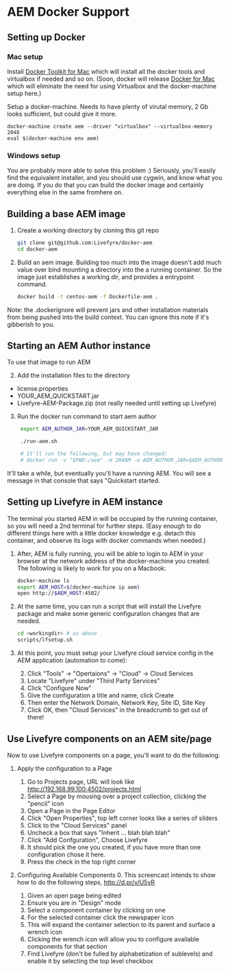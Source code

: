 # AEM Docker Support

## Setting up Docker

### Mac setup

Install [Docker Toolkit for Mac][dtmac] which will install all
the docker tools and virtualbox if needed and so on.  (Soon,
docker will release [Docker for Mac][dmac] which will eliminate the need
for using Virtualbox and the docker-machine setup here.)

[dtmac]: https://docs.docker.com/mac/step_one/
[dmac]: https://blog.docker.com/2016/03/docker-for-mac-windows-beta/

Setup a docker-machine.  Needs to have plenty of virutal
memory, 2 Gb looks sufficient, but could give it more.

    docker-machine create aem --driver "virtualbox" --virtualbox-memory 2048
    eval $(docker-machine env aem)
    
### Windows setup

You are probably more able to solve this problem :) Seriously, you'll easily find
the equivalent installer, and you should use cygwin, and know what you are doing.
If you do that you can build the docker image and certainly everything else in the same fromhere on.

## Building a base AEM image

1. Create a working directory by cloning this git repo

     ```bash
     git clone git@github.com:Livefyre/docker-aem
     cd docker-aem
     ```

2. Build an aem image.  Building too much into the image doesn't 
   add much value over bind mounting a directory into the a running container.
   So the image just establishes a working dir, and provides a entrypoint command.

    ```bash
    docker build -t centos-aem -f Dockerfile-aem .
    ```

Note: the .dockerignore will prevent jars and other installation
materials from being pushed into the build context. You can
ignore this note if it's gibberish to you.


## Starting an AEM Author instance

To use that image to run AEM

2. Add the installation files to the directory

 - license.properties
 - YOUR_AEM_QUICKSTART.jar
 - Livefyre-AEM-Package.zip (not really needed until setting up Livefyre)

3. Run the docker run command to start aem author

     ```bash
      export AEM_AUTHOR_JAR=YOUR_AEM_QUICKSTART_JAR

      ./run-aem.sh

      # It'll run the following, but may have changed:
      # docker run -v "$PWD:/aem" -m 2048M -e AEM_AUTHOR_JAR=$AEM_AUTHOR_JAR -p 4502:4502 centos-aem
     ```

It'll take a while, but eventually you'll have a running
AEM. You will see a message in that console that says "Quickstart
started. 

## Setting up Livefyre in AEM instance

The terminal you started AEM in will be occupied by the running 
container, so you will need a 2nd terminal for further steps.
(Easy enough to do different things here with a little docker
knowledge e.g. detach this container, and observe its logs with
docker commands when needed.)

1. After, AEM is fully running, you will be able to login to AEM in your
browser at the network address of the docker-machine you created.
The following is likely to work for you on a Macbook:

      ```bash
      docker-machine ls
      export AEM_HOST=$(docker-machine ip aem)
      open http://$AEM_HOST:4502/
      ```

2. At the same time, you can run a script that will install the
Livefyre package and make some generic configuration changes that
are needed.

      ```bash
      cd <workingdir> # as above
      scripts/lfsetup.sh
      ```

3. At this point, you must setup your Livefyre cloud
   service config in the AEM application (automation to come):

    2. Click "Tools" -> "Opertaions" -> "Cloud" -> Cloud Services
    3. Locate "Livefyre" under "Third Party Services"
    4. Click "Configure Now"
    5. Give the configuration a title and name, click Create
    6. Then enter the Network Domain, Network Key, Site ID, Site Key
    7. Click OK, then "Cloud Services" in the breadcrumb to get out of there!
    
## Use Livefyre components on an AEM site/page

Now to use Livefyre components on a page, you'll want to do the following:

1. Apply the configuration to a Page
    1. Go to Projects page, URL will look like http://192.168.99.100:4502/projects.html 
    2. Select a Page by mousing over a project collection, clicking the "pencil" icon
    3. Open a Page in the Page Editor
    4. Click "Open Properties", top left corner looks like a series of silders
    5. Click to the "Cloud Services" panel
    6. Uncheck a box that says "Inherit ... blah blah blah"
    6. Click "Add Confguration", Choose Livefyre
    7. It should pick the one you created, if you have more than one configuration chose it here.
    8. Press the check in the top right corner

2. Configuring Available Components
    0. This screencast intends to show how to do the following steps, http://d.pr/v/U5yR
    1. Given an open page being edited
    2. Ensure you are in "Design" mode
    3. Select a component container by clicking on one
    4. For the selected container click the newspaper icon
    5. This will expand the container selection to its parent and surface a wrench icon 
    6. Clicking the wrench icon will allow you to configure available components for that section
    7. Find Livefyre (don't be fulled by alphabetization of sublevels) and enable it by selecting the top level checkbox

